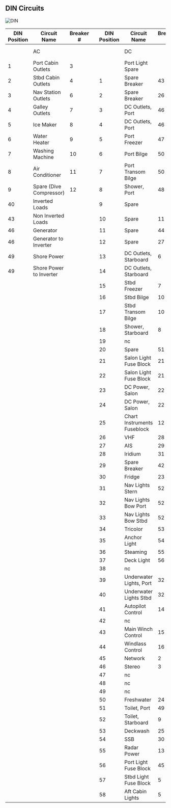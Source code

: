 ## DIN Circuits

![DIN](DIN.png)

|DIN Position                                |Circuit Name           |Breaker #|      |DIN Position                                |Circuit Name               |Breaker #|      |DIN Position                                      |Circuit Name|
|--------------------------------------------|-----------------------|---------|------|--------------------------------------------|---------------------------|---------|------|--------------------------------------------------|------------|
|                                            |AC                     |         |      |                                            |DC                         |         |      |MIXED SIGNAL                                      |            |
|1                                           |Port Cabin Outlets     |3        |      |                                            |Port Light Spare           |         |      |                                                  |Router      |
|2                                           |Stbd Cabin Outlets     |4        |      |1                                           |Spare Breaker              |43       |      |                                                  |Computer    |
|3                                           |Nav Station Outlets    |6        |      |2                                           |Spare Breaker              |26       |      |                                                  |            |
|4                                           |Galley Outlets         |7        |      |3                                           |DC Outlets, Port           |46       |      |                                                  |            |
|5                                           |Ice Maker              |8        |      |4                                           |DC Outlets, Port           |46       |      |                                                  |            |
|6                                           |Water Heater           |9        |      |5                                           |Port Freezer               |47       |      |                                                  |            |
|7                                           |Washing Machine        |10       |      |6                                           |Port Bilge                 |50       |      |                                                  |            |
|8                                           |Air Conditioner        |11       |      |7                                           |Port Transom Bilge         |50       |      |                                                  |            |
|9                                           |Spare (Dive Compressor)|12       |      |8                                           |Shower, Port               |48       |      |                                                  |            |
|40                                          |Inverted Loads         |         |      |9                                           |Spare                      |         |      |                                                  |            |
|43                                          |Non Inverted Loads     |         |      |10                                          |Spare                      |11       |      |                                                  |            |
|46                                          |Generator              |         |      |11                                          |Spare                      |44       |      |                                                  |            |
|46                                          |Generator to Inverter  |         |      |12                                          |Spare                      |27       |      |                                                  |            |
|49                                          |Shore Power            |         |      |13                                          |DC Outlets, Starboard      |6        |      |                                                  |            |
|49                                          |Shore Power to Inverter|         |      |14                                          |DC Outlets, Starboard      |         |      |                                                  |            |
|                                            |                       |         |      |15                                          |Stbd Freezer               |7        |      |                                                  |            |
|                                            |                       |         |      |16                                          |Stbd Bilge                 |10       |      |                                                  |            |
|                                            |                       |         |      |17                                          |Stbd Transom Bilge         |10       |      |                                                  |            |
|                                            |                       |         |      |18                                          |Shower, Starboard          |8        |      |                                                  |            |
|                                            |                       |         |      |19                                          |nc                         |         |      |                                                  |            |
|                                            |                       |         |      |20                                          |Spare                      |51       |      |                                                  |            |
|                                            |                       |         |      |21                                          |Salon Light Fuse Block     |21       |      |                                                  |            |
|                                            |                       |         |      |22                                          |Salon Light Fuse Block     |21       |      |                                                  |            |
|                                            |                       |         |      |23                                          |DC Power, Salon            |22       |      |                                                  |            |
|                                            |                       |         |      |24                                          |DC Power, Salon            |22       |      |                                                  |            |
|                                            |                       |         |      |25                                          |Chart Instruments Fuseblock|12       |      |                                                  |            |
|                                            |                       |         |      |26                                          |VHF                        |28       |      |                                                  |            |
|                                            |                       |         |      |27                                          |AIS                        |29       |      |                                                  |            |
|                                            |                       |         |      |28                                          |Iridium                    |31       |      |                                                  |            |
|                                            |                       |         |      |29                                          |Spare Breaker              |42       |      |                                                  |            |
|                                            |                       |         |      |30                                          |Fridge                     |23       |      |                                                  |            |
|                                            |                       |         |      |31                                          |Nav Lights Stern           |52       |      |                                                  |            |
|                                            |                       |         |      |32                                          |Nav Lights Bow Port        |52       |      |                                                  |            |
|                                            |                       |         |      |33                                          |Nav Lights Bow Stbd        |52       |      |                                                  |            |
|                                            |                       |         |      |34                                          |Tricolor                   |53       |      |                                                  |            |
|                                            |                       |         |      |35                                          |Anchor Light               |54       |      |                                                  |            |
|                                            |                       |         |      |36                                          |Steaming                   |55       |      |                                                  |            |
|                                            |                       |         |      |37                                          |Deck Light                 |56       |      |                                                  |            |
|                                            |                       |         |      |38                                          |nc                         |         |      |                                                  |            |
|                                            |                       |         |      |39                                          |Underwater Lights, Port    |32       |      |                                                  |            |
|                                            |                       |         |      |40                                          |Underwater Lights Stbd     |32       |      |                                                  |            |
|                                            |                       |         |      |41                                          |Autopilot Control          |14       |      |                                                  |            |
|                                            |                       |         |      |42                                          |nc                         |         |      |                                                  |            |
|                                            |                       |         |      |43                                          |Main Winch Control         |15       |      |                                                  |            |
|                                            |                       |         |      |44                                          |Windlass Control           |16       |      |                                                  |            |
|                                            |                       |         |      |45                                          |Network                    |2        |      |                                                  |            |
|                                            |                       |         |      |46                                          |Stereo                     |3        |      |                                                  |            |
|                                            |                       |         |      |47                                          |nc                         |         |      |                                                  |            |
|                                            |                       |         |      |48                                          |nc                         |         |      |                                                  |            |
|                                            |                       |         |      |49                                          |nc                         |         |      |                                                  |            |
|                                            |                       |         |      |50                                          |Freshwater                 |24       |      |                                                  |            |
|                                            |                       |         |      |51                                          |Toilet, Port               |49       |      |                                                  |            |
|                                            |                       |         |      |52                                          |Toilet, Starboard          |9        |      |                                                  |            |
|                                            |                       |         |      |53                                          |Deckwash                   |25       |      |                                                  |            |
|                                            |                       |         |      |54                                          |SSB                        |30       |      |                                                  |            |
|                                            |                       |         |      |55                                          |Radar Power                |13       |      |                                                  |            |
|                                            |                       |         |      |56                                          |Port Light Fuse Block      |45       |      |                                                  |            |
|                                            |                       |         |      |57                                          |Stbd Light Fuse Block      |5        |      |                                                  |            |
|                                            |                       |         |      |58                                          |Aft Cabin Lights           |5        |      |                                                  |            |
